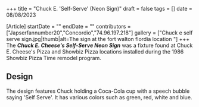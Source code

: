 +++
title = "Chuck E. 'Self-Serve' (Neon Sign)"
draft = false
tags = []
date = 08/08/2023

[Article]
startDate = ""
endDate = ""
contributors = ["Japserfannumber20","Concordio","74.96.197.218"]
gallery = ["Chuck e self serve sign.jpg|thumb|alt=The sign at the fort walton flordia location "]
+++
The <b><i>Chuck E. Cheese's Self-Serve Neon Sign</b></i> was a fixture found at Chuck E. Cheese's Pizza and Showbiz Pizza locations installed during the 1986 Showbiz Pizza Time remodel program.

<h2> Design </h2>
The design features Chuck holding a Coca-Cola cup with a speech bubble saying 'Self Serve'. It has various colors such as green, red, white and blue.


